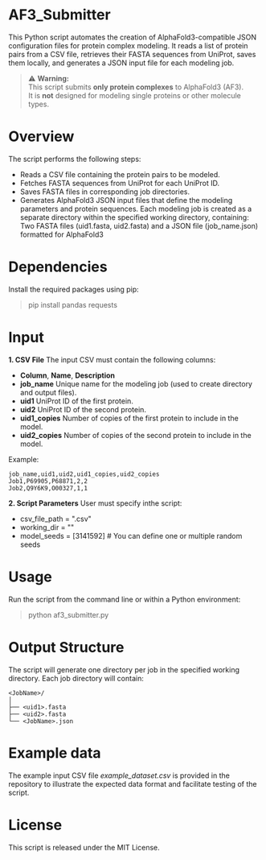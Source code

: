 # AF3_Submitter

This Python script automates the creation of AlphaFold3-compatible JSON configuration files for protein complex modeling.
It reads a list of protein pairs from a CSV file, retrieves their FASTA sequences from UniProt, saves them locally, and generates a JSON input file for each modeling job.

> ⚠️ **Warning:**  
> This script submits **only protein complexes** to AlphaFold3 (AF3).  
> It is **not** designed for modeling single proteins or other molecule types.

# Overview

The script performs the following steps:
- Reads a CSV file containing the protein pairs to be modeled.
- Fetches FASTA sequences from UniProt for each UniProt ID.
- Saves FASTA files in corresponding job directories.
- Generates AlphaFold3 JSON input files that define the modeling parameters and protein sequences.
Each modeling job is created as a separate directory within the specified working directory, containing:
Two FASTA files (uid1.fasta, uid2.fasta) and a JSON file (job_name.json) formatted for AlphaFold3

# Dependencies

Install the required packages using pip:
> pip install pandas requests


# Input
**1. CSV File**
The input CSV must contain the following columns:
- **Column**, **Name**,	**Description**
- **job_name**	Unique name for the modeling job (used to create directory and output files).
- **uid1**	UniProt ID of the first protein.
- **uid2**	UniProt ID of the second protein.
- **uid1_copies**	Number of copies of the first protein to include in the model.
- **uid2_copies**	Number of copies of the second protein to include in the model.

Example:
```csv
job_name,uid1,uid2,uid1_copies,uid2_copies
Job1,P69905,P68871,2,2
Job2,Q9Y6K9,O00327,1,1
```

**2. Script Parameters**
User must specify inthe script:
- csv_file_path = "<path to the list of proteins>.csv"
- working_dir = "<path to where the files will be generated>"
- model_seeds = [3141592]  # You can define one or multiple random seeds

# Usage
Run the script from the command line or within a Python environment:
> python af3_submitter.py


# Output Structure
The script will generate one directory per job in the specified working directory.
Each job directory will contain:
```
<JobName>/
│
├── <uid1>.fasta
├── <uid2>.fasta
└── <JobName>.json
```


# Example data
The example input CSV file *example_dataset.csv* is provided in the repository to illustrate the expected data format and facilitate testing of the script.

# License
This script is released under the MIT License.
